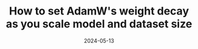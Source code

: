 ---
title: "How to set AdamW's weight decay as you scale model and dataset size"
collection: preprints
category: ml
permalink: /preprint/2024-05-13-adamw-weight-decay
excerpt: 'This paper provides guidelines for setting AdamW weight decay parameters when scaling model and dataset size.'
date: 2024-05-13
venue: 'arXiv'
paperurl: 'https://arxiv.org/abs/2405.13698'
citation: 'Wang X and Aitchison L. (2024). &quot;How to set AdamW&apos;s weight decay as you scale model and dataset size.&quot; <i>arXiv:2405.13698</i>.'
--- 